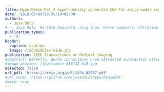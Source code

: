 ```yaml
---
title: HyperDense-Net A hyper-densely connected CNN for multi-modal image segmentation 
date: '2018-05-09T16:39:14+02:00'
authors:
  - Jose Dolz
#  - Jose Dolz, Karthik Gopinath, Jing Yuan, Herve Lombaert, Christian Desrosiers, Ismail Ben Ayed
publication_types:
  - '2'
header:
  caption: caption
  image: /img/bubbles-wide.jpg
publication: IEEE Transactions on Medical Imaging
#abstract: Recently, dense connections have attracted substantial attention in computer vision because they facilitate gradient flow and implicit deep supervision during training. Particularly, DenseNet, which connects each layer to every other layer in a feed-forward fashion, has shown impressive performances in natural image classification tasks. We propose HyperDenseNet, a 3D fully convolutional neural network that extends the definition of dense connectivity to multi-modal segmentation problems. Each imaging modality has a path, and dense connections occur not only between the pairs of layers within the same path, but also between those across different paths. This contrasts with the existing multi-modal CNN approaches, in which modeling several modalities relies entirely on a single joint layer (or level of abstraction) for fusion, typically either at the input or at the output of the network. Therefore, the proposed network has total freedom to learn more complex combinations between the modalities, within and in-between all the levels of abstraction, which increases significantly the learning representation. We report extensive evaluations over two different and highly competitive multi-modal brain tissue segmentation challenges, iSEG 2017 and MRBrainS 2013, with the former focusing on 6-month infant data and the latter on adult images. HyperDenseNet yielded significant improvements over many state-of-the-art segmentation networks, ranking at the top on both benchmarks. We further provide a comprehensive experimental analysis of features re-use, which confirms the importance of hyper-dense connections in multi-modal representation learning. Our code is publicly available.
#image_preview: /img/sample-815141_640.jpg
selected: false
url_pdf: 'https://arxiv.org/pdf/1804.02967.pdf'
#url_code: 'https://github.com/josedolz/HyperDenseNet'
#math: true
---
```


